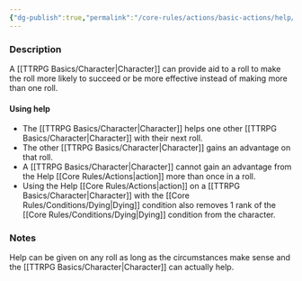 ```yaml
---
{"dg-publish":true,"permalink":"/core-rules/actions/basic-actions/help/"}
---
```


### Description
A [[TTRPG Basics/Character\|Character]] can provide aid to a roll to make the roll more likely to succeed or be more effective instead of making more than one roll. 

#### Using help
- The [[TTRPG Basics/Character\|Character]] helps one other [[TTRPG Basics/Character\|Character]] with their next roll.
- The other [[TTRPG Basics/Character\|Character]] gains an advantage on that roll.
- A [[TTRPG Basics/Character\|Character]] cannot gain an advantage from the Help [[Core Rules/Actions\|action]] more than once in a roll.
- Using the Help [[Core Rules/Actions\|action]] on a [[TTRPG Basics/Character\|Character]] with the [[Core Rules/Conditions/Dying\|Dying]] condition also removes 1 rank of the [[Core Rules/Conditions/Dying\|Dying]] condition from the character.

### Notes
Help can be given on any roll as long as the circumstances make sense and the [[TTRPG Basics/Character\|Character]] can actually help.